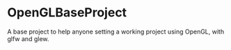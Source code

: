 # OpenGLBaseProject
A base project to help anyone setting a working project using OpenGL, with glfw and glew.
